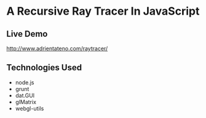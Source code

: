 # A Recursive Ray Tracer In JavaScript

## Live Demo
http://www.adrientateno.com/raytracer/

## Technologies Used
* node.js
* grunt
* dat.GUI
* glMatrix
* webgl-utils
